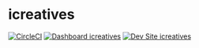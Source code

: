 # icreatives

[![CircleCI](https://circleci.com/gh/teodyseguin/icreatives.svg?style=shield)](https://circleci.com/gh/teodyseguin/icreatives)
[![Dashboard icreatives](https://img.shields.io/badge/dashboard-icreatives-yellow.svg)](https://dashboard.pantheon.io/sites/9cde9b81-1422-4195-9c97-75a2c3b31f40#dev/code)
[![Dev Site icreatives](https://img.shields.io/badge/site-icreatives-blue.svg)](http://dev-icreatives.pantheonsite.io/)